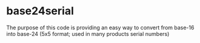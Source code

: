 # base24serial
The purpose of this code is providing an easy way to convert from base-16 into base-24 (5x5 format; used in many products serial numbers)
